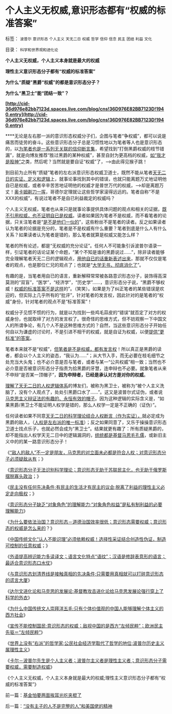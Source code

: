 # 个人主义无权威,意识形态都有“权威的标准答案”

标签： `波普尔` `意识形态` `个人主义` `天无二日` `权威` `哲学` `信仰` `信念` `民主` `团结` `利益` `文化` 

目录： `科学和世界观和进化论`

**个人主义无权威，个人主义本身就是最大的权威**

**理性主义意识形态分子都有“权威的标准答案”**

**为什么“质疑”黑爵“权威”的都是意识形态分子？**

**为什么“黑卫士”能“团结一致”？**

**[http://cid-36d976e82bb7123d.spaces.live.com/blog/cns!36D976E82BB7123D!1940.entry](http://cid-36d976e82bb7123d.spaces.live.com/blog/cns!36D976E82BB7123D!1940.entry)**

****无论是左右那一派的意识形态权威分子们，企图与笔者“争权威”，都可以说是痛苦而徒劳的奋斗。这些意识形态分子总是习惯性地以为笔者等人也是意识形态的，以[为笔者也是一系列无关联的信仰断言集](../../../2010/6/11/“天无二日，法无二纲”单一断言规则.md)，希望找到“打倒黑爵权威的枝节错漏”，就是向博友推荐“胜过黑爵的某种权威”，甚至自封为更高档的权威，[如“我才是股神”](../../../2010/6/30/股评家是股神炼成的.md)之类，然后呢？当然就是要自证“权威”了，——>由此得见猴子跳！

到目前为止所有“质疑”笔者的左右派意识形态权威卫道士，既然不能从笔者[天无二日的实证、定义和逻辑](../../../2010/6/11/“天无二日，法无二纲”波普尔法则的弱点.md)上，就事论事找到其中的错误，也就只能离题万丈地证明他自已是权威，或者辛辛苦苦地证明他的权威才是普世万代的权威，——>却是离题万丈！[奥卡姆剃刀一挥](../../../2010/1/5/存实除虚的奥卡姆剃刀法则.md)，哥德尔定理就让这些哲学家滚得远远的。笔者自称“不是XXX的权威”，有说过笔者不是自已利益裁定的权威吗？

个人主义无权威，笔者也从来只是就事论事提供具体问题的观点和相关的证据，[既不引用权威，也不证明自已是权威](../../../2010/1/6/独立思考的观点是成不了“权威”.md)。读者如果因为笔者不是权威，而不看笔者的论据，只关注笔者是“[是不是他们一伙的](../../../2010/4/26/认人只能污合，认理可以成军.md)”，这些粉丝不是笔者的读者。反之如果读者认为笔者的论据是充分的，笔者是不是权威有什么重要？笔者到底是什么人有什么关系？如果读者认为笔者是错的，那么笔者就算是权威又能怎么样？

笔者的所有论述，都是“无权威的充分论证”。任何人不可能象引诉波普尔语录一样，引证笔者的话论证某个命题，“某个不知是谁的黑爵说过……”，除非读者能够完全理解笔者天无二日的逻辑观点，[用他自已的话重新表述出来](../../../2009/7/16/批判性读书比虔诚阅经收获大.md)，那就不仅仅是笔者的观点，也是那位仁兄的观点了；也就是“[大学无书，彻底消化了](../../../2009/5/24/大学无书：读对书，不如会读书.md)”。

有趣的是，当笔者用自已的语言，重新解释常常被各路意识形态分子，装饰得高深莫测的“双盲”，“医学”，“经济学”，“历史学”……，意识形态分子说，“黑爵不够权威！[权威的标准答案不是这样](../../../2010/5/7/大历史观提供分析过程不提供标准答案.md)的”。（笑笑）。如果是为了纠正笔者的某些错误是欢迎的，但实际上几乎所有的“批评”，针对笔者的发言权，因此针对的是笔者的“权威”身份，针对笔者的观点不是“标准答案”！

权威分子见惯不惯的行为，就是以为找到一些鸡毛蒜皮的“错误”就否定了对方的权威身份，也就取缔了对方的发言权了。很奇怪的思维方式，但不妨观察一下中国文人的所谓争论，有几个人不是这种思维方式的？自然，当这些意识形态分子开始任何自以为谦虚的讨论时，不是引进不相干的权威，就是自证为权威，以便[提供“更标准”的答案](../../../2010/1/3/独立的思考必须排斥权威干扰.md)。

笔者本来就不是“权威”，[但笔者是不是权威，都有发言权](../../../2009/3/24/大学无书！每个人都有个人利益观点发言权.md)！所以真正是黑爵的读者，都会以个人主义的姿态，“我认为……”；从大节入手，而无必要在枝毛细节之处充当大头鬼；也不必介意是否与笔者，或者与某一“公共权威”相一致；当然也不必介意是否被意识形态分子指责为拾黑爵的牙慧，连申辩也不必要。就象笔者从来不申辩“是否某一顶帽子”，**因为申辩者，已经是承认对方是对你的权威**。

[理解了天无二日的人权逻辑体系](../../../2010/6/10/“天无二日，法无二纲”科学体系基本要求.md)的博友们，被称为黑卫士，被称为“被个人主义洗脑了，没有个人观点了，处处引黑爵口水了……”。这又是波普尔式证伪，或者说[马克思主义辩证法的有趣的、永恒有效的帽子](../../../2010/2/12/哲学是“岂有此理”的学问.md)。因为这种逻辑的实际含义是，“如果黑爵/黑卫士不能证明人权学是错的，那么人权学一定是不正确的（证伪）”。

任何读者如果不同意[天无二日的科学理论结合人权断言（作为实证），](../../../2010/6/25/政治家是开发政治利益的专家.md)就必定成为黑爵的敌人，（[人权是左右派的唯一标准](../../../2010/5/17/人权是识别极左伪装的金标准.md)）；反之如果同意了，又乐于操操意识形态卫道士找点乐子，也就必然会成为“黑卫士”。结果就更有趣了：所有质疑黑爵的，却不能指出人权学天无二日中的逻辑漏洞的，[统统都是基督马恩毛孔儒](../../../2010/7/29/诡辩术是傻逼“怀才不遇”的“技术”.md)，或新旧主义中的的某一路意识形态分子！

《[“敌人的敌人”不一定是朋友，马克思的对立面未必都是符合人权；对意识形态分子必须疑敌从有](../../../2010/10/14/“敌人的敌人”不一定是朋友;意识形态都是敌人；.md)；》

《[意识形态分子无法识别科学理论；意识形态无助于苏联民主化，也无助于俄罗斯摆脱寡头政治](../../../2010/10/14/“敌人的敌人”不一定是朋友;意识形态都是敌人；.md)；》

《[民主没有任何先决条件;有民主的生活才有民主的议会;脱离了利益的理性主义必定走向极权](../../../2010/10/15/有民主的生活方式才有民主的社会.md)；》

《[意识形态分子缺乏“对象角色”的理解能力;“对象角色权益”是私有制利益的必要理解能力](../../../2010/10/15/“对象角色权益”是私有制利益的必要理解能力.md)》

《[为什么要依法治国？意识形态－道德治国效率很低；意识形态需要权威；意识形态的权威是怎么来的](../../../2010/10/16/为什么要依法治国？为什么意识形态需要权威？.md)？》

《[中国传统文化“认人不能识理”必须依赖权威！选择性采证结合创造性伪证，制造可控制的任意权威](../../../2010/10/16/逻辑能力残缺令中国文化依赖权威；青睐洋权威；.md)；》

《[外语提高辨识能力多读译文；语言文化特点“语纹”；汉语是修辞表意形的语言；最适合意识形态口水仗](../../../2010/10/16/汉语是修辞表意语言，最适合道德口水仗.md)》

《[与意识形态划清界线是接触真相的先决条件;只需要用真相就可以打碎意识形态的谎言大厦](../../../2010/10/17/唯实求真打破谎言的大厦.md)》

《[达尔文进化论和马克思的发展论;基督教攻击进化论给马克思发展论强行穿上了科学的外衣](../../../2010/10/17/基督教迷信对马克思主义的贡献.md)》

《[为什么中国传统文人崇拜洋五毛;只有个体价值观的中国人能够理解个体主义的西方社会](../../../2010/10/17/为什么中国传统文人崇拜洋五毛.md)》

《[宣传不能控制国民;意识形态的权威；敌视中国的是西方“左倾民粹”；欧洲民主先驱＝“左倾民粹”](../../../2010/10/18/权威仅用于意识形态；敌视中国的西方左派；.md)》

《[世界上没有“右派”的哲学家;公民社会经济学取代了哲学的地位;波普尔历史主义属理性主义](../../../2010/10/18/世界上没有“右派”的哲学家.md)》

《[卡尔－波普尔先生是个人主义者；波普尔主义者是理性主义者；意识形态分子需要权威，需要制造权威](../../../2010/10/18/意识形态分子需要权威，需要制造权威.md)》

《个人主义无权威，个人主义本身就是最大的权威;理性主义意识形态分子都有“权威的标准答案”》

前一篇：[基金怕要两面挨耳光吃夹棍了](../../../2010/10/19/基金怕要两面挨耳光吃夹棍了.md)

后一篇：[“没有主子的人不是完整的人”和美国佬的精神](../../../2010/10/19/“没有主子的人不是完整的人”和美国佬的精神.md)